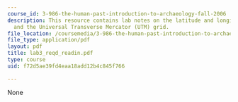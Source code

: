 ```yaml
---
course_id: 3-986-the-human-past-introduction-to-archaeology-fall-2006
description: This resource contains lab notes on the latitude and longitude system,
  and the Universal Transverse Mercator (UTM) grid.
file_location: /coursemedia/3-986-the-human-past-introduction-to-archaeology-fall-2006/f72d5ae39fd4eaa18add12b4c845f766_lab3_reqd_readin.pdf
file_type: application/pdf
layout: pdf
title: lab3_reqd_readin.pdf
type: course
uid: f72d5ae39fd4eaa18add12b4c845f766

---
```

None